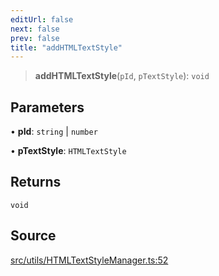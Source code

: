 ```yaml
---
editUrl: false
next: false
prev: false
title: "addHTMLTextStyle"
---
```


> **addHTMLTextStyle**(`pId`, `pTextStyle`): `void`

## Parameters

• **pId**: `string` \| `number`

• **pTextStyle**: `HTMLTextStyle`

## Returns

`void`

## Source

[src/utils/HTMLTextStyleManager.ts:52](https://github.com/relishinc/dill-pixel/blob/c79d8e8552aaa0f13a29535c819ae67d025b4669/src/utils/HTMLTextStyleManager.ts#L52)
